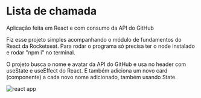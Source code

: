 # Lista de chamada
Aplicação feita em React e com consumo da API do GitHub

Fiz esse projeto simples acompanhando o módulo de fundamentos do React da Rocketseat.
Para rodar o programa só precisa ter o node instalado e rodar "npm i" no terminal.

O projeto busca o nome e avatar da API do GitHub e usa no header com useState e useEffect do React. E também adiciona um novo card (componente) a cada novo nome adicionado, também usando State.

![react app](https://user-images.githubusercontent.com/80285958/177417152-02b14fdf-5e38-4f0d-9a6f-e1a1154de963.png)

